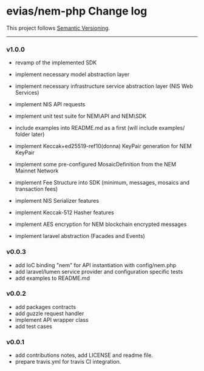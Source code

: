 # evias/nem-php Change log

This project follows [Semantic Versioning](CONTRIBUTING.md).

---

### v1.0.0

- revamp of the implemented SDK
- implement necessary model abstraction layer
- implement necessary infrastructure service abstraction layer (NIS Web Services)
- implement NIS API requests
- implement unit test suite for NEM\API and NEM\SDK
- include examples into README.md as a first (will include examples/ folder later)
- implement Keccak+ed25519-ref10(donna) KeyPair generation for NEM KeyPair
- implement some pre-configured MosaicDefinition from the NEM Mainnet Network
- implement Fee Structure into SDK (minimum, messages, mosaics and transaction fees)
- implement NIS Serializer features
- implement Keccak-512 Hasher features

- implement AES encryption for NEM blockchain encrypted messages
- implement laravel abstraction (Facades and Events)

### v0.0.3

- add IoC binding "nem" for API instantiation with config/nem.php
- add laravel/lumen service provider and configuration specific tests
- add examples to README.md

### v0.0.2

- add packages contracts
- add guzzle request handler
- implement API wrapper class
- add test cases

### v0.0.1

- add contributions notes, add LICENSE and readme file.
- prepare travis.yml for travis CI integration.
